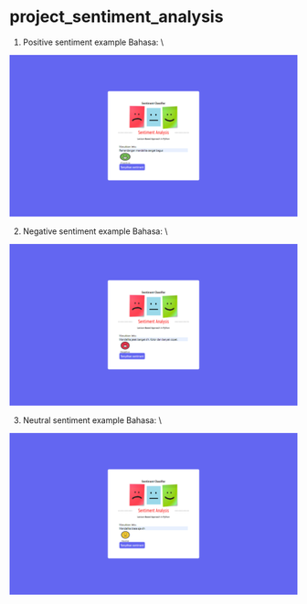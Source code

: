 # project_sentiment_analysis

1. Positive sentiment example
Bahasa: \
<img src="./static/uploads/result_positive.png" alt="positive_sentiment" width="600"/>

2. Negative sentiment example
Bahasa: \
<img src="./static/uploads/result_negative.png" alt="negative_sentiment" width="600"/>

3. Neutral sentiment example
Bahasa: \
<img src="./static/uploads/result_neutral.png" alt="neutral_sentiment" width="600"/>
